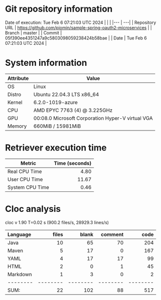 # Git repository information
Date of execution: Tue Feb  6 07:21:03 UTC 2024
|    |    |
|--- | ---|
| Repository URL | https://github.com/piomin/sample-spring-oauth2-microservices |
| Branch         | master |
| Commit         | 05f390ee4351247a9c5803098059238424b58bae |
| Date           | Tue Feb  6 07:21:03 UTC 2024 |

# System information
| Attribute | Value |
| --------- | ----- |
| OS | Linux  |
| Distro | Ubuntu 22.04.3 LTS x86_64  |
| Kernel | 6.2.0-1019-azure  |
| CPU | AMD EPYC 7763 (4) @ 3.225GHz  |
| GPU | 00:08.0 Microsoft Corporation Hyper-V virtual VGA  |
| Memory | 660MiB / 15981MiB  |

# Retriever execution time
| Metric | Time (seconds) |
| --- | ---: |
| Real CPU Time | 4.80 |
| User CPU Time | 11.67 |
| System CPU Time | 0.46 |
<!--
Explainations:
- __Real CPU Time__: actual time the command has run (can be less than total time spent in user and system mode for multi-threaded processes)
- __User CPU Time__: time the command has spent running in user mode
- __System CPU Time__: time the command has spent running in system or kernel mode
-->

# Cloc analysis
cloc v 1.90  T=0.02 s (900.2 files/s, 28929.3 lines/s)

Language|files|blank|comment|code
:-------|-------:|-------:|-------:|-------:
Java|10|65|70|204
Maven|5|17|0|167
YAML|4|17|17|99
HTML|2|0|1|45
Markdown|1|3|0|2
--------|--------|--------|--------|--------
SUM:|22|102|88|517
